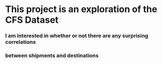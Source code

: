 # This project is an exploration of the CFS Dataset

### I am interested in whether or not there are any surprising correlations
### between shipments and destinations

